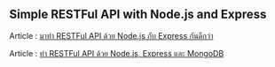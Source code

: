 ## Simple RESTFul API with Node.js and Express


Article : [มาทำ RESTFul API ด้วย Node.js กับ Express กันดีกว่า](https://www.devahoy.com/blog/2014/09/restful-api-with-node-js-and-express)

Article : [ทำ RESTFul API ด้วย Node.js, Express และ MongoDB](https://devahoy.com/blog/2014/11/restful-api-with-node-js-and-mongodb/)
